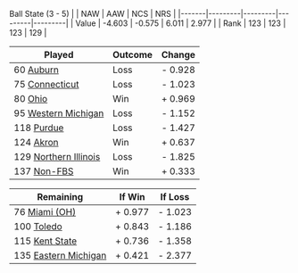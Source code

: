 Ball State (3 - 5)
|       |   NAW   |   AAW   |   NCS   |   NRS   |
|-------|---------|---------|---------|---------|
| Value |  -4.603 |  -0.575 |   6.011 |   2.977 |
| Rank  |     123 |     123 |     123 |     129 |

| Played                    | Outcome    |  Change  |
|---------------------------|------------|----------|
|  60 [Auburn                ](Auburn.md)| Loss       | -  0.928 |
|  75 [Connecticut           ](Connecticut.md)| Loss       | -  1.023 |
|  80 [Ohio                  ](Ohio.md)| Win        | +  0.969 |
|  95 [Western Michigan      ](WesternMichigan.md)| Loss       | -  1.152 |
| 118 [Purdue                ](Purdue.md)| Loss       | -  1.427 |
| 124 [Akron                 ](Akron.md)| Win        | +  0.637 |
| 129 [Northern Illinois     ](NorthernIllinois.md)| Loss       | -  1.825 |
| 137 [Non-FBS               ](NonFBS.md)| Win        | +  0.333 |

| Remaining                 |  If Win  |  If Loss |
|---------------------------|----------|----------|
|  76 [Miami (OH)            ](MiamiOH.md)| +  0.977 | -  1.023 |
| 100 [Toledo                ](Toledo.md)| +  0.843 | -  1.186 |
| 115 [Kent State            ](KentState.md)| +  0.736 | -  1.358 |
| 135 [Eastern Michigan      ](EasternMichigan.md)| +  0.421 | -  2.377 |


